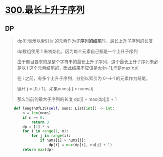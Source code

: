 # [300.最长上升子序列](https://leetcode-cn.com/problems/longest-increasing-subsequence/)

## DP

> dp[i]:表示以索引为i的元素作为**子序列的结尾**时，最长上升子序列的长度
>
> dp数组使用 1 来初始化，因为每个元素自己都是一个上升子序列
>
> 由于题目要求的是整个字符串的最长上升子序列，这个最长上升子序列未必是以 i 这个元素结尾的，因此结果不应该是dp[n-1],而是max[dp]
>
> 在 i 之前，有多个上升子序列，分别以索引为 0～i-1 的元素作为结尾，
>
> 循环 j = [0,i-1]，如果nums[j] < nums[i]
>
> 那么当前的最大子序列的长度 dp[i] = max(dp[j]) + 1

```python
    def lengthOfLIS(self, nums: List[int]) -> int:
        n = len(nums)
        if n == 0:
            return 0
        dp = [1] * n
        for i in range(1, n):
            for j in range(i):
                if nums[i] > nums[j]:
                    dp[i] = max(dp[i], dp[j] + 1)
        return max(dp)
```
